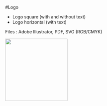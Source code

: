 #Logo
* Logo square (with and without text)
* Logo horizontal (with text)
 
Files : Adobe Illustrator, PDF, SVG (RGB/CMYK)

<img src="https://github.com/rladies/starter-kit/blob/master/logo/R-LadiesGlobal_RBG_online_LogoWithText.png" data-canonical-src="https://github.com/rladies/starter-kit/blob/master/logo/R-LadiesGlobal_RBG_online_LogoWithText.png" width="200" height="200" />

